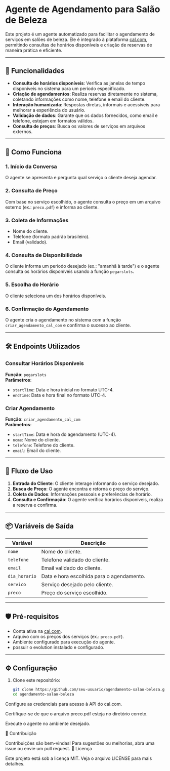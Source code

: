 # Agente de Agendamento para Salão de Beleza

Este projeto é um agente automatizado para facilitar o agendamento de serviços em salões de beleza. Ele é integrado à plataforma [cal.com](https://cal.com), permitindo consultas de horários disponíveis e criação de reservas de maneira prática e eficiente.

---

## 📝 Funcionalidades

- **Consulta de horários disponíveis**: Verifica as janelas de tempo disponíveis no sistema para um período especificado.
- **Criação de agendamentos**: Realiza reservas diretamente no sistema, coletando informações como nome, telefone e email do cliente.
- **Interação humanizada**: Respostas diretas, informais e acessíveis para melhorar a experiência do usuário.
- **Validação de dados**: Garante que os dados fornecidos, como email e telefone, estejam em formatos válidos.
- **Consulta de preços**: Busca os valores de serviços em arquivos externos.

---

## 🚀 Como Funciona

### 1. **Início da Conversa**
   O agente se apresenta e pergunta qual serviço o cliente deseja agendar.

### 2. **Consulta de Preço**
   Com base no serviço escolhido, o agente consulta o preço em um arquivo externo (ex.: `preco.pdf`) e informa ao cliente.

### 3. **Coleta de Informações**
   - Nome do cliente.
   - Telefone (formato padrão brasileiro).
   - Email (validado).

### 4. **Consulta de Disponibilidade**
   O cliente informa um período desejado (ex.: "amanhã à tarde") e o agente consulta os horários disponíveis usando a função `pegarslots`.

### 5. **Escolha do Horário**
   O cliente seleciona um dos horários disponíveis.

### 6. **Confirmação do Agendamento**
   O agente cria o agendamento no sistema com a função `criar_agendamento_cal_com` e confirma o sucesso ao cliente.

---

## 🛠️ Endpoints Utilizados

### **Consultar Horários Disponíveis**
**Função**: `pegarslots`  
**Parâmetros**:
- `startTime`: Data e hora inicial no formato UTC-4.
- `endTime`: Data e hora final no formato UTC-4.

### **Criar Agendamento**
**Função**: `criar_agendamento_cal_com`  
**Parâmetros**:
- `startTime`: Data e hora do agendamento (UTC-4).
- `nome`: Nome do cliente.
- `telefone`: Telefone do cliente.
- `email`: Email do cliente.

---

## 🔄 Fluxo de Uso

1. **Entrada do Cliente**: O cliente interage informando o serviço desejado.
2. **Busca de Preço**: O agente encontra e retorna o preço do serviço.
3. **Coleta de Dados**: Informações pessoais e preferências de horário.
4. **Consulta e Confirmação**: O agente verifica horários disponíveis, realiza a reserva e confirma.

---

## 📦 Variáveis de Saída

| Variável      | Descrição                                  |
|---------------|--------------------------------------------|
| `nome`        | Nome do cliente.                          |
| `telefone`    | Telefone validado do cliente.             |
| `email`       | Email validado do cliente.                |
| `dia_horario` | Data e hora escolhida para o agendamento. |
| `servico`     | Serviço desejado pelo cliente.            |
| `preco`       | Preço do serviço escolhido.               |

---

## 🛡️ Pré-requisitos

- Conta ativa na [cal.com](https://cal.com).
- Arquivo com os preços dos serviços (ex.: `preco.pdf`).
- Ambiente configurado para execução do agente.
- possuir o evolution instalado e configurado.

---

## ⚙️ Configuração

1. Clone este repositório:
   ```bash
   git clone https://github.com/seu-usuario/agendamento-salao-beleza.git
   cd agendamento-salao-beleza


Configure as credenciais para acesso à API do cal.com.

Certifique-se de que o arquivo preco.pdf esteja no diretório correto.

Execute o agente no ambiente desejado.

🤝 Contribuição

Contribuições são bem-vindas! Para sugestões ou melhorias, abra uma issue ou envie um pull request.
📄 Licença

Este projeto está sob a licença MIT. Veja o arquivo LICENSE para mais detalhes.




